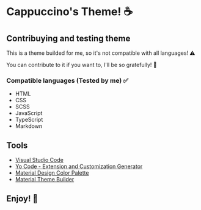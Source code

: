 # Cappuccino's Theme! ☕

## Contribuying and testing theme
This is a theme builded for me, so it's not compatible with all languages! ⚠️

You can contribute to it if you want to, I'll be so gratefully! 💙

### Compatible languages (Tested by me) ✅
- HTML
- CSS
- SCSS
- JavaScript
- TypeScript
- Markdown

## Tools
- [Visual Studio Code](https://code.visualstudio.com/)
- [Yo Code - Extension and Customization Generator](https://github.com/Microsoft/vscode-generator-code)
- [Material Design Color Palette](https://m1.material.io/style/color.html#color-color-palette)
- [Material Theme Builder](https://m3.material.io/theme-builder#/custom)

## **Enjoy!** 💖